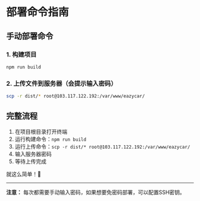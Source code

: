 # 部署命令指南

## 手动部署命令

### 1. 构建项目
```bash
npm run build
```

### 2. 上传文件到服务器（会提示输入密码）
```bash
scp -r dist/* root@103.117.122.192:/var/www/eazycar/
```

## 完整流程

1. 在项目根目录打开终端
2. 运行构建命令：`npm run build`
3. 运行上传命令：`scp -r dist/* root@103.117.122.192:/var/www/eazycar/`
4. 输入服务器密码
5. 等待上传完成

就这么简单！🚀

---

**注意：** 每次都需要手动输入密码，如果想要免密码部署，可以配置SSH密钥。